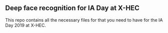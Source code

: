 ## Deep face recognition for IA Day at X-HEC

This repo contains all the necessary files for that you need to have for the IA Day 2019 at X-HEC.

